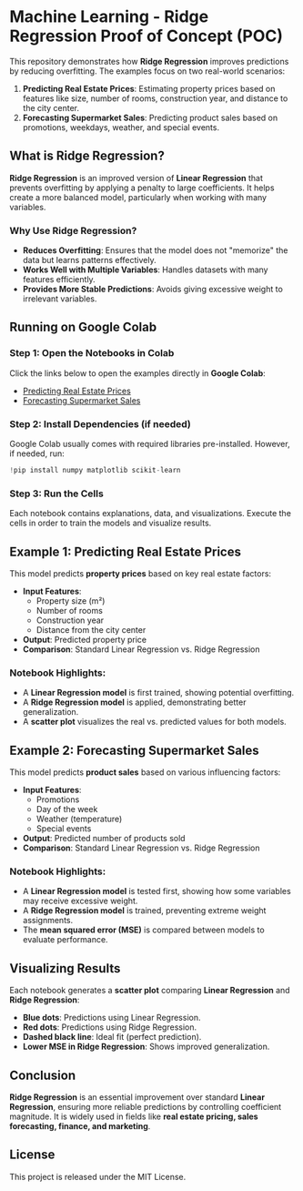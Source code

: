# Machine Learning - Ridge Regression Proof of Concept (POC)

This repository demonstrates how **Ridge Regression** improves predictions by reducing overfitting. The examples focus on two real-world scenarios:

1. **Predicting Real Estate Prices**: Estimating property prices based on features like size, number of rooms, construction year, and distance to the city center.
2. **Forecasting Supermarket Sales**: Predicting product sales based on promotions, weekdays, weather, and special events.

## What is Ridge Regression?

**Ridge Regression** is an improved version of **Linear Regression** that prevents overfitting by applying a penalty to large coefficients. It helps create a more balanced model, particularly when working with many variables.

### Why Use Ridge Regression?
- **Reduces Overfitting**: Ensures that the model does not "memorize" the data but learns patterns effectively.
- **Works Well with Multiple Variables**: Handles datasets with many features efficiently.
- **Provides More Stable Predictions**: Avoids giving excessive weight to irrelevant variables.

## Running on Google Colab

### Step 1: Open the Notebooks in Colab
Click the links below to open the examples directly in **Google Colab**:
- [Predicting Real Estate Prices](https://colab.research.google.com/github/your-repo/real_estate_prediction.ipynb)
- [Forecasting Supermarket Sales](https://colab.research.google.com/github/your-repo/supermarket_sales_forecast.ipynb)

### Step 2: Install Dependencies (if needed)
Google Colab usually comes with required libraries pre-installed. However, if needed, run:
```python
!pip install numpy matplotlib scikit-learn
```

### Step 3: Run the Cells
Each notebook contains explanations, data, and visualizations. Execute the cells in order to train the models and visualize results.

## Example 1: Predicting Real Estate Prices

This model predicts **property prices** based on key real estate factors:

- **Input Features**: 
  - Property size (m²)
  - Number of rooms
  - Construction year
  - Distance from the city center
- **Output**: Predicted property price
- **Comparison**: Standard Linear Regression vs. Ridge Regression

### Notebook Highlights:
- A **Linear Regression model** is first trained, showing potential overfitting.
- A **Ridge Regression model** is applied, demonstrating better generalization.
- A **scatter plot** visualizes the real vs. predicted values for both models.

## Example 2: Forecasting Supermarket Sales

This model predicts **product sales** based on various influencing factors:

- **Input Features**:
  - Promotions
  - Day of the week
  - Weather (temperature)
  - Special events
- **Output**: Predicted number of products sold
- **Comparison**: Standard Linear Regression vs. Ridge Regression

### Notebook Highlights:
- A **Linear Regression model** is tested first, showing how some variables may receive excessive weight.
- A **Ridge Regression model** is trained, preventing extreme weight assignments.
- The **mean squared error (MSE)** is compared between models to evaluate performance.

## Visualizing Results

Each notebook generates a **scatter plot** comparing **Linear Regression** and **Ridge Regression**:
- **Blue dots**: Predictions using Linear Regression.
- **Red dots**: Predictions using Ridge Regression.
- **Dashed black line**: Ideal fit (perfect prediction).
- **Lower MSE in Ridge Regression**: Shows improved generalization.

## Conclusion

**Ridge Regression** is an essential improvement over standard **Linear Regression**, ensuring more reliable predictions by controlling coefficient magnitude. It is widely used in fields like **real estate pricing, sales forecasting, finance, and marketing**.

## License

This project is released under the MIT License.
